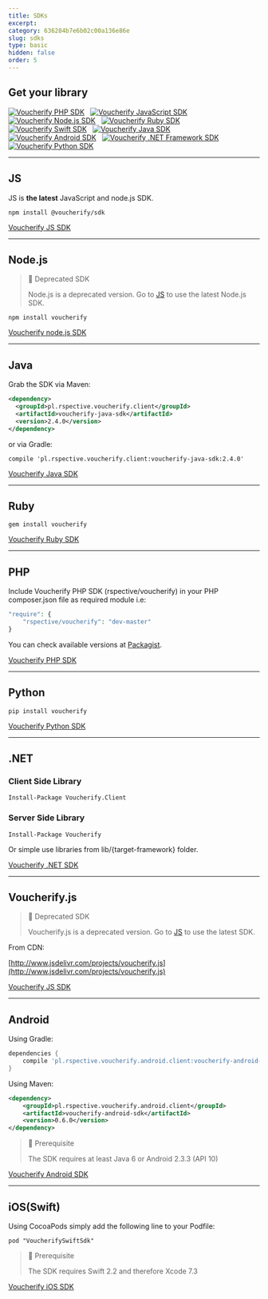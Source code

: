 ```yaml
---
title: SDKs
excerpt: 
category: 636284b7e6b02c00a136e86e
slug: sdks
type: basic
hidden: false
order: 5
---
```


## Get your library

[![Voucherify PHP SDK](../../svg/php.svg)](https://github.com/rspective/voucherify-php-sdk)&nbsp;&nbsp;
[![Voucherify JavaScript SDK](../../svg/javascript.svg)](https://github.com/rspective/voucherify.js)&nbsp;&nbsp;
[![Voucherify Node.js SDK](../../svg/nodejs.svg)](https://github.com/rspective/voucherify-nodejs-sdk)&nbsp;&nbsp;
[![Voucherify Ruby SDK](../../svg/ruby.svg)](https://github.com/rspective/voucherify-ruby-sdk)&nbsp;&nbsp;
[![Voucherify Swift SDK](../../svg/ios.svg)](https://github.com/voucherifyio/voucherify-ios-sdk)&nbsp;&nbsp;
[![Voucherify Java SDK](../../svg/java.svg)](https://github.com/rspective/voucherify-java-sdk)&nbsp;&nbsp;
[![Voucherify Android SDK](../../svg/android.svg)](https://github.com/rspective/voucherify-android-sdk)&nbsp;&nbsp;
[![Voucherify .NET Framework SDK](../../svg/dotNet.svg)](https://github.com/voucherifyio/voucherify-dotNET-sdk)&nbsp;&nbsp;
[![Voucherify Python SDK](../../svg/python.svg)](https://github.com/voucherifyio/voucherify-python-sdk)

---
## JS

JS is **the latest** JavaScript and node.js SDK.

```shell Shell
npm install @voucherify/sdk
```

[Voucherify JS SDK](https://github.com/voucherifyio/voucherify-js-sdk "@embed")

---
## Node.js

> :construction: Deprecated SDK
> 
> Node.js is a deprecated version. Go to [JS](https://docs.voucherify.io/docs/sdks#js) to use the latest Node.js SDK.

```shell Shell
npm install voucherify
```

[Voucherify node.js SDK](https://github.com/voucherifyio/voucherify-nodejs-sdk "@embed")

---
## Java

Grab the SDK via Maven:

```xml XML
<dependency>
  <groupId>pl.rspective.voucherify.client</groupId>
  <artifactId>voucherify-java-sdk</artifactId>
  <version>2.4.0</version>
</dependency>
```

or via Gradle:

`compile 'pl.rspective.voucherify.client:voucherify-java-sdk:2.4.0'`

[Voucherify Java SDK](https://github.com/voucherifyio/voucherify-java-sdk "@embed")

---
## Ruby

```shell Shell
gem install voucherify
```

[Voucherify Ruby SDK](https://github.com/voucherifyio/voucherify-ruby-sdk "@embed")

---
## PHP 

Include Voucherify PHP SDK (rspective/voucherify) in your PHP composer.json file as required module i.e:

```php
"require": {
    "rspective/voucherify": "dev-master"
}
```

You can check available versions at [Packagist](https://packagist.org/packages/rspective/voucherify).

[Voucherify PHP SDK](https://github.com/voucherifyio/voucherify-php-sdk "@embed")

---
## Python

```shell Shell
pip install voucherify
```
[Voucherify Python SDK](https://github.com/voucherifyio/voucherify-python-sdk "@embed")

---
## .NET

### Client Side Library 

```shell Shell
Install-Package Voucherify.Client
```

### Server Side Library 

```shell Shell
Install-Package Voucherify
```

Or simple use libraries from lib/{target-framework} folder.

[Voucherify .NET SDK](https://github.com/voucherifyio/voucherify-dotNET-sdk "@embed")

---
## Voucherify.js

> :construction: Deprecated SDK
> 
> Voucherify.js is a deprecated version. Go to [JS](https://docs.voucherify.io/docs/sdks#js) to use the latest SDK.

From CDN:

[http://www.jsdelivr.com/projects/voucherify.js](http://www.jsdelivr.com/projects/voucherify.js) 

[Voucherify JS SDK](https://github.com/rspective/voucherify.js "@embed")

---
## Android

Using Gradle:

```groovy Groovy
dependencies {
    compile 'pl.rspective.voucherify.android.client:voucherify-android-sdk:0.6.0'
}
```

Using Maven:

```xml XML
<dependency>
    <groupId>pl.rspective.voucherify.android.client</groupId>
    <artifactId>voucherify-android-sdk</artifactId>
    <version>0.6.0</version>
</dependency>
```

> :blue_book: Prerequisite
> 
> The SDK requires at least Java 6 or Android 2.3.3 (API 10)

[Voucherify Android SDK](https://github.com/voucherifyio/voucherify-android-sdk "@embed")

---
## iOS(Swift)

Using CocoaPods simply add the following line to your Podfile:

```shell Shell
pod "VoucherifySwiftSdk"
```

> :blue_book: Prerequisite
> 
> The SDK requires Swift 2.2 and therefore Xcode 7.3

[Voucherify iOS SDK](https://github.com/voucherifyio/voucherify-ios-sdk "@embed")